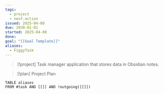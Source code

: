 ```yaml
---
tags:
  - project
  - next-action
issued: 2025-04-08
due: 2030-01-01
started: 2025-04-08
done: 
goal: "[[Goal Template]]"
aliases:
  - FiggyTask
---
```


>[!project] 
>Task manager application that stores data in Obsidian notes.


>[!plan] Project Plan

```dataview
TABLE aliases
FROM #task AND [[]] AND !outgoing([[]]) 
```

